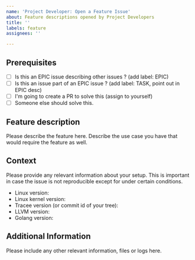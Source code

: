 ```yaml
---
name: 'Project Developer: Open a Feature Issue'
about: Feature descriptions opened by Project Developers
title: ''
labels: feature
assignees: ''

---
```


## Prerequisites

- [ ] Is this an EPIC issue describing other issues ? (add label: EPIC)
- [ ] Is this an issue part of an EPIC issue ? (add label: TASK, point out in EPIC desc)
- [ ] I'm going to create a PR to solve this (assign to yourself)
- [ ] Someone else should solve this.

## Feature description

Please describe the feature here. Describe the use case you have that would require the feature as well.

## Context

Please provide any relevant information about your setup. This is important in case the issue is not reproducible except for under certain conditions.

* Linux version:
* Linux kernel version:
* Tracee version (or commit id of your tree):
* LLVM version:
* Golang version:

## Additional Information

Please include any other relevant information, files or logs here.
